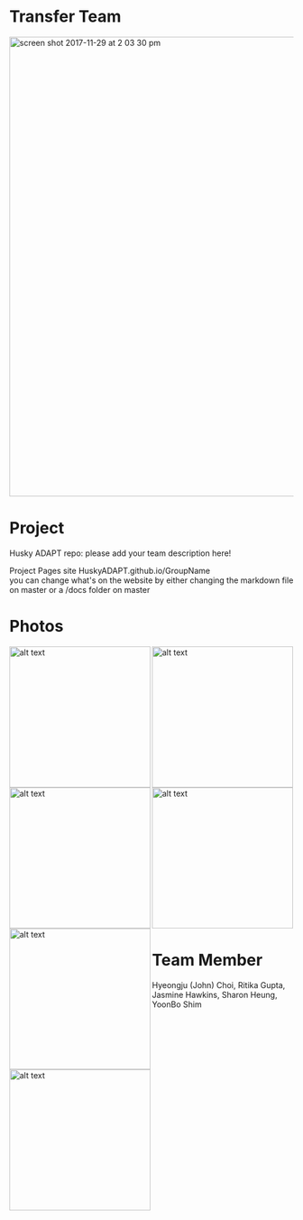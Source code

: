 # Transfer Team
<img width="815" alt="screen shot 2017-11-29 at 2 03 30 pm" src="https://user-images.githubusercontent.com/32564446/33401500-604a23ce-d50e-11e7-8287-e2a3b0c2120f.png">

# Project


Husky ADAPT repo: please add your team description here!


Project Pages site HuskyADAPT.github.io/GroupName	
you can change what's on the website by either changing the markdown file on master or a /docs folder on master


# Photos
 
 <img align="left" src="https://user-images.githubusercontent.com/32564446/33404797-8233f13e-d51a-11e7-9668-f50c657e7aa6.jpeg" alt="alt     text" width="250" height="250">
 <img align="left" src="https://user-images.githubusercontent.com/32564446/33404803-868992f2-d51a-11e7-8521-7e98b8356497.jpeg" alt="alt     text" width="250" height="250">
 <img src="https://user-images.githubusercontent.com/32564446/33405282-89457892-d51c-11e7-9773-8b245ac49f5e.jpeg" alt="alt text"             width="250" height="250">
 <img align="left" src="https://user-images.githubusercontent.com/32564446/33405288-8d43c2dc-d51c-11e7-90da-f68e6331636d.jpeg" alt="alt     text" width="250" height="250">
 <img align="left" src="https://user-images.githubusercontent.com/32564446/33405297-9144859c-d51c-11e7-8775-e777e0274bcc.jpeg" alt="alt     text" width="250" height="250">
 <img src="https://user-images.githubusercontent.com/32564446/33405301-9338046e-d51c-11e7-866f-abdc52f54b3d.jpeg" alt="alt text"             width="250" height="250">
  
# Team Member
Hyeongju (John) Choi, Ritika Gupta, Jasmine Hawkins, Sharon Heung, YoonBo Shim
